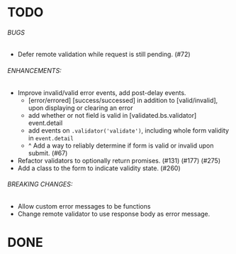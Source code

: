 # TODO

###### BUGS
* Defer remote validation while request is still pending. (#72)

###### ENHANCEMENTS:
* Improve invalid/valid error events, add post-delay events.
  - [error/errored] [success/successed] in addition to [valid/invalid], upon displaying or clearing an error
  - add whether or not field is valid in [validated.bs.validator] event.detail
  - add events on `.validator('validate')`, including whole form validity in `event.detail`
  * ^ Add a way to reliably determine if form is valid or invalid upon submit. (#67)
* Refactor validators to optionally return promises. (#131) (#177) (#275)
* Add a class to the form to indicate validity state. (#260)


###### BREAKING CHANGES:
* Allow custom error messages to be functions
* Change remote validator to use response body as error message.


# DONE
